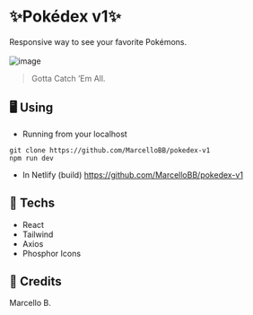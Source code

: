 # ✨Pokédex v1✨
Responsive way to see your favorite Pokémons. <br><br>
![image](https://user-images.githubusercontent.com/88407713/216423088-2df6816a-7baa-4fa8-ad29-db43fab28c17.png)


>Gotta Catch ’Em All.


## 🖥️ Using
* Running from your localhost
```shell
git clone https://github.com/MarcelloBB/pokedex-v1
npm run dev
```

* In Netlify (build)
https://github.com/MarcelloBB/pokedex-v1


## 📜 Techs
* React
* Tailwind
* Axios
* Phosphor Icons

## 📌 Credits
Marcello B.
